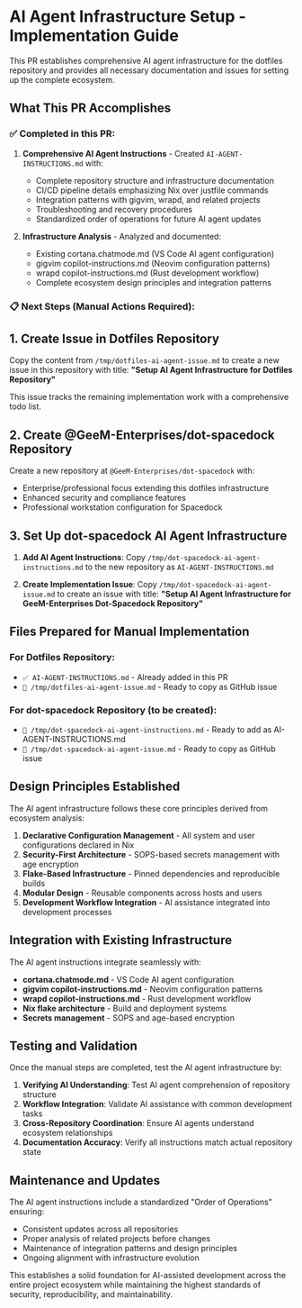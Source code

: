 # AI Agent Infrastructure Setup - Implementation Guide

This PR establishes comprehensive AI agent infrastructure for the dotfiles repository and provides all necessary documentation and issues for setting up the complete ecosystem.

## What This PR Accomplishes

### ✅ Completed in this PR:
1. **Comprehensive AI Agent Instructions** - Created `AI-AGENT-INSTRUCTIONS.md` with:
   - Complete repository structure and infrastructure documentation
   - CI/CD pipeline details emphasizing Nix over justfile commands
   - Integration patterns with gigvim, wrapd, and related projects
   - Troubleshooting and recovery procedures
   - Standardized order of operations for future AI agent updates

2. **Infrastructure Analysis** - Analyzed and documented:
   - Existing cortana.chatmode.md (VS Code AI agent configuration)
   - gigvim copilot-instructions.md (Neovim configuration patterns)
   - wrapd copilot-instructions.md (Rust development workflow)
   - Complete ecosystem design principles and integration patterns

### 📋 Next Steps (Manual Actions Required):

## 1. Create Issue in Dotfiles Repository

Copy the content from `/tmp/dotfiles-ai-agent-issue.md` to create a new issue in this repository with title:
**"Setup AI Agent Infrastructure for Dotfiles Repository"**

This issue tracks the remaining implementation work with a comprehensive todo list.

## 2. Create @GeeM-Enterprises/dot-spacedock Repository

Create a new repository at `@GeeM-Enterprises/dot-spacedock` with:
- Enterprise/professional focus extending this dotfiles infrastructure
- Enhanced security and compliance features
- Professional workstation configuration for Spacedock

## 3. Set Up dot-spacedock AI Agent Infrastructure

1. **Add AI Agent Instructions**: Copy `/tmp/dot-spacedock-ai-agent-instructions.md` to the new repository as `AI-AGENT-INSTRUCTIONS.md`

2. **Create Implementation Issue**: Copy `/tmp/dot-spacedock-ai-agent-issue.md` to create an issue with title:
   **"Setup AI Agent Infrastructure for GeeM-Enterprises Dot-Spacedock Repository"**

## Files Prepared for Manual Implementation

### For Dotfiles Repository:
- `✅ AI-AGENT-INSTRUCTIONS.md` - Already added in this PR
- `📄 /tmp/dotfiles-ai-agent-issue.md` - Ready to copy as GitHub issue

### For dot-spacedock Repository (to be created):
- `📄 /tmp/dot-spacedock-ai-agent-instructions.md` - Ready to add as AI-AGENT-INSTRUCTIONS.md
- `📄 /tmp/dot-spacedock-ai-agent-issue.md` - Ready to copy as GitHub issue

## Design Principles Established

The AI agent infrastructure follows these core principles derived from ecosystem analysis:

1. **Declarative Configuration Management** - All system and user configurations declared in Nix
2. **Security-First Architecture** - SOPS-based secrets management with age encryption
3. **Flake-Based Infrastructure** - Pinned dependencies and reproducible builds
4. **Modular Design** - Reusable components across hosts and users
5. **Development Workflow Integration** - AI assistance integrated into development processes

## Integration with Existing Infrastructure

The AI agent instructions integrate seamlessly with:
- **cortana.chatmode.md** - VS Code AI agent configuration
- **gigvim copilot-instructions.md** - Neovim configuration patterns  
- **wrapd copilot-instructions.md** - Rust development workflow
- **Nix flake architecture** - Build and deployment systems
- **Secrets management** - SOPS and age-based encryption

## Testing and Validation

Once the manual steps are completed, test the AI agent infrastructure by:

1. **Verifying AI Understanding**: Test AI agent comprehension of repository structure
2. **Workflow Integration**: Validate AI assistance with common development tasks
3. **Cross-Repository Coordination**: Ensure AI agents understand ecosystem relationships
4. **Documentation Accuracy**: Verify all instructions match actual repository state

## Maintenance and Updates

The AI agent instructions include a standardized "Order of Operations" ensuring:
- Consistent updates across all repositories
- Proper analysis of related projects before changes
- Maintenance of integration patterns and design principles
- Ongoing alignment with infrastructure evolution

This establishes a solid foundation for AI-assisted development across the entire project ecosystem while maintaining the highest standards of security, reproducibility, and maintainability.
